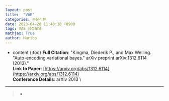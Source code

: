 ```yaml
---
layout: post
title:  "VAE"
categories: 논문리뷰
date: 2023-04-28 11:40:18 +0900
tags: VAE 생성모델
mathjax: True
author: Haribo
---
```

* content
{:toc}
**Full Citation**: "Kingma, Diederik P., and Max Welling. "Auto-encoding variational bayes." arXiv preprint arXiv:1312.6114 (2013)."\
**Link to Paper**: [https://arxiv.org/abs/1312.6114](https://arxiv.org/abs/1312.6114) \
**Conference Details**: arXiv 2013 \

---

>* 





 





















